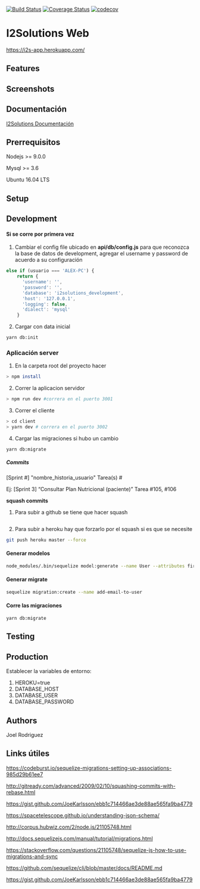 <!-- https://blog.risingstack.com/
  node-js-project-structure-tutorial-node-js-at-scale/ -->

[![Build Status](https://travis-ci.org/joelerll/i2solutions-web.svg?branch=master)](https://travis-ci.org/joelerll/i2solutions-web)
[![Coverage Status](https://coveralls.io/repos/github/joelerll/i2solutions-web/badge.svg?branch=master)](https://coveralls.io/github/joelerll/i2solutions-web?branch=master)
[![codecov](https://codecov.io/gh/joelerll/i2solutions-web/branch/master/graph/badge.svg)](https://codecov.io/gh/joelerll/i2solutions-web)


# I2Solutions Web

https://i2s-app.herokuapp.com/

## Features

## Screenshots

## Documentación
[I2Solutions Documentación](https://i2solutions.gitbook.io/docs)

## Prerrequisitos

Nodejs >= 9.0.0

Mysql >= 3.6

Ubuntu 16.04 LTS

## Setup


## Development

#### Si se corre por primera vez

1. Cambiar el config file ubicado en __api/db/config.js__ para que reconozca la base de datos de development, agregar el username y password de acuerdo a su configuración

```js
else if (usuario === 'ALEX-PC') {
    return {
      'username': '',
      'password': '',
      'database': 'i2solutions_development',
      'host': '127.0.0.1',
      'logging': false,
      'dialect': 'mysql'
    }
```

2. Cargar con data inicial

```sh
yarn db:init
```

### Aplicación server

1. En la carpeta root del proyecto hacer

```sh
> npm install
```

2. Correr la aplicacion servidor

```sh
> npm run dev #correra en el puerto 3001
```

3. Correr el cliente

```sh
> cd client
> yarn dev # correra en el puerto 3002
```

4. Cargar las migraciones si hubo un cambio
```
yarn db:migrate
```


##### Commits 

[Sprint #] "nombre_historia_usuario" Tarea(s) #

Ej: [Sprint 3] “Consultar Plan Nutricional (paciente)” Tarea #105, #106

__squash commits__

1. Para subir a github se tiene que hacer squash
```sh
```


2. Para subir a heroku hay que forzarlo por el squash si es que se necesite

```sh
git push heroku master --force
```

#### Generar modelos

```sh
node_modules/.bin/sequelize model:generate --name User --attributes firstName:string
```

#### Generar migrate

```sh
sequelize migration:create --name add-email-to-user
```

#### Corre las migraciones

```
yarn db:migrate
```

## Testing


## Production

Establecer la variables de entorno:

1. HEROKU=true
2. DATABASE_HOST
3. DATABASE_USER
4. DATABASE_PASSWORD

## Authors

Joel Rodriguez

## Links útiles

https://codeburst.io/sequelize-migrations-setting-up-associations-985d29b61ee7

http://gitready.com/advanced/2009/02/10/squashing-commits-with-rebase.html

https://gist.github.com/JoeKarlsson/ebb1c714466ae3de88ae565fa9ba4779

https://spacetelescope.github.io/understanding-json-schema/

http://corpus.hubwiz.com/2/node.js/21105748.html

http://docs.sequelizejs.com/manual/tutorial/migrations.html

https://stackoverflow.com/questions/21105748/sequelize-js-how-to-use-migrations-and-sync

https://github.com/sequelize/cli/blob/master/docs/README.md

https://gist.github.com/JoeKarlsson/ebb1c714466ae3de88ae565fa9ba4779